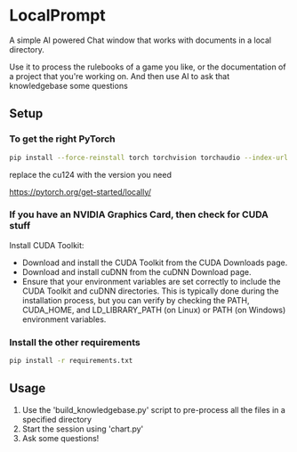 # LocalPrompt
A simple AI powered Chat window that works with documents in a local directory.

Use it to process the rulebooks of a game you like, or the documentation of a project that you're working on. And then use AI to ask that knowledgebase some questions

## Setup
### To get the right PyTorch

```bash
pip install --force-reinstall torch torchvision torchaudio --index-url https://download.pytorch.org/whl/cu124
```
replace the cu124 with the version you need

https://pytorch.org/get-started/locally/

### If you have an NVIDIA Graphics Card, then check for CUDA stuff
Install CUDA Toolkit:

* Download and install the CUDA Toolkit from the CUDA Downloads page.
* Download and install cuDNN from the cuDNN Download page.
* Ensure that your environment variables are set correctly to include the CUDA Toolkit and cuDNN directories. This is typically done during the installation process, but you can verify by checking the PATH, CUDA_HOME, and LD_LIBRARY_PATH (on Linux) or PATH (on Windows) environment variables.

### Install the other requirements

```bash
pip install -r requirements.txt
```

## Usage

1. Use the 'build_knowledgebase.py' script to pre-process all the files in a specified directory
2. Start the session using 'chart.py'
3. Ask some questions!
